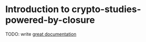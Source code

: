 # Introduction to crypto-studies-powered-by-closure

TODO: write [great documentation](http://jacobian.org/writing/what-to-write/)
